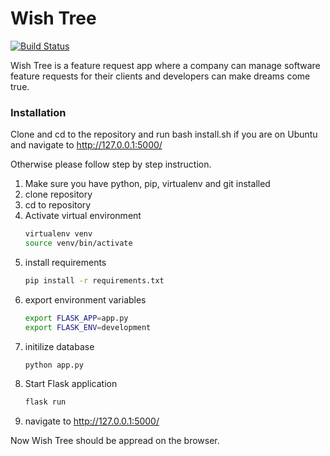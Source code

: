 # Wish Tree

[![Build Status](https://travis-ci.com/lucky-singh/wishtree.svg?branch=master)](https://travis-ci.org/lucky-singh/wishtree)

Wish Tree is a feature request app where a company can manage software feature requests for their clients and developers can make dreams come true.

### Installation

Clone and cd to the repository and run bash install.sh if you are on Ubuntu and navigate to http://127.0.0.1:5000/

Otherwise please follow step by step instruction.
1. Make sure you have python, pip, virtualenv and git installed
2. clone repository
3. cd to repository
4. Activate virtual environment
    ```sh
    virtualenv venv
    source venv/bin/activate
    ```
5. install requirements
    ```sh
    pip install -r requirements.txt
    ```
6. export environment variables
    ```sh
    export FLASK_APP=app.py
    export FLASK_ENV=development
    ```
7. initilize database
    ```sh
    python app.py
    ```
8. Start Flask application
    ```sh
    flask run
    ```
9. navigate to http://127.0.0.1:5000/

Now Wish Tree should be appread on the browser.